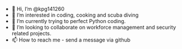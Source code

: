 - 👋 Hi, I’m @kpg141260
- 👀 I’m interested in coding, cooking and scuba diving
- 🌱 I’m currently trying to perfect Python coding.
- 💞️ I’m looking to collaborate on workforce management and security related projects.
- 📫 How to reach me - send a message via github

<!---
kpg141260/kpg141260 is a ✨ special ✨ repository because its `README.md` (this file) appears on your GitHub profile.
You can click the Preview link to take a look at your changes.
--->
